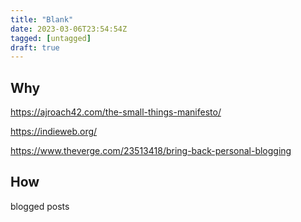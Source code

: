 ```yaml
---
title: "Blank"
date: 2023-03-06T23:54:54Z
tagged: [untagged]
draft: true
---
```


## Why

https://ajroach42.com/the-small-things-manifesto/

https://indieweb.org/

https://www.theverge.com/23513418/bring-back-personal-blogging

## How

blogged posts